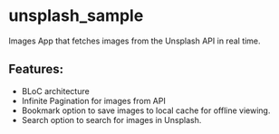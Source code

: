 # unsplash_sample

Images App that fetches images from the Unsplash API in real time. 

## Features:
- BLoC architecture
- Infinite Pagination for images from API 
- Bookmark option to save images to local cache for offline viewing.
- Search option to search for images in Unsplash. 
